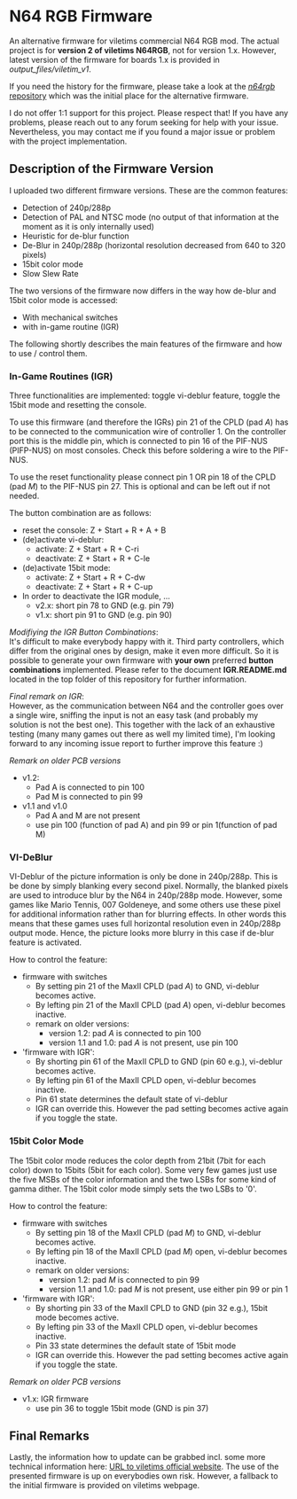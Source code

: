 # N64 RGB Firmware
An alternative firmware for viletims commercial N64 RGB mod. The actual project is for **version 2 of viletims N64RGB**, not for version 1.x. However, latest version of the firmware for boards 1.x is provided in _output\_files/viletim\_v1_.

If you need the history for the firmware, please take a look at the [_n64rgb_ repository](https://github.com/borti4938/n64rgb) which was the initial place for the alternative firmware.

I do not offer 1:1 support for this project. Please respect that! If you have any problems, please reach out to any forum seeking for help with your issue. Nevertheless, you may contact me if you found a major issue or problem with the project implementation.



## Description of the Firmware Version

I uploaded two different firmware versions. These are the common features:
- Detection of 240p/288p
- Detection of PAL and NTSC mode (no output of that information at the moment as it is only internally used)
- Heuristic for de-blur function
- De-Blur in 240p/288p (horizontal resolution decreased from 640 to 320 pixels)
- 15bit color mode
- Slow Slew Rate

The two versions of the firmware now differs in the way how de-blur and 15bit color mode is accessed:
- With mechanical switches
- with in-game routine (IGR)

The following shortly describes the main features of the firmware and how to use / control them.


### In-Game Routines (IGR)

Three functionalities are implemented: toggle vi-deblur feature, toggle the 15bit mode and resetting the console.

To use this firmware (and therefore the IGRs) pin 21 of the CPLD (pad *A*) has to be connected to the communication wire of controller 1. On the controller port this is the middle pin, which is connected to pin 16 of the PIF-NUS (PIFP-NUS) on most consoles. Check this before soldering a wire to the PIF-NUS.

To use the reset functionality please connect pin 1 OR pin 18 of the CPLD (pad *M*) to the PIF-NUS pin 27. This is optional and can be left out if not needed.

The button combination are as follows:

- reset the console: Z + Start + R + A + B
- (de)activate vi-deblur:
  - activate: Z + Start + R + C-ri
  - deactivate: Z + Start + R + C-le
- (de)activate 15bit mode:
  - activate: Z + Start + R + C-dw
  - deactivate: Z + Start + R + C-up
- In order to deactivate the IGR module, ...
  - v2.x: short pin 78 to GND (e.g. pin 79)
  - v1.x: short pin 91 to GND (e.g. pin 90)

_Modifiying the IGR Button Combinations_:  
It's difficult to make everybody happy with it. Third party controllers, which differ from the original ones by design, make it even more difficult. So it is possible to generate your own firmware with **your own** preferred **button combinations** implemented. Please refer to the document **IGR.README.md** located in the top folder of this repository for further information.

_Final remark on IGR_:  
However, as the communication between N64 and the controller goes over a single wire, sniffing the input is not an easy task (and probably my solution is not the best one). This together with the lack of an exhaustive testing (many many games out there as well my limited time), I'm looking forward to any incoming issue report to further improve this feature :)

_Remark on older PCB versions_

- v1.2:
  - Pad A is connected to pin 100
  - Pad M is connected to pin 99
- v1.1 and v1.0
  - Pad A and M are not present
  - use pin 100 (function of pad A) and pin 99 or pin 1(function of pad M)


### VI-DeBlur

VI-Deblur of the picture information is only be done in 240p/288p. This is be done by simply blanking every second pixel. Normally, the blanked pixels are used to introduce blur by the N64 in 240p/288p mode. However, some games like Mario Tennis, 007 Goldeneye, and some others use these pixel for additional information rather than for blurring effects. In other words this means that these games uses full horizontal resolution even in 240p/288p output mode. Hence, the picture looks more blurry in this case if de-blur feature is activated.

How to control the feature:
- firmware with switches
  * By setting pin 21 of the MaxII CPLD (pad *A*) to GND, vi-deblur becomes active.
  * By lefting pin 21 of the MaxII CPLD (pad *A*) open, vi-deblur becomes inactive.
  * remark on older versions:
    - version 1.2: pad *A* is connected to pin 100
	- version 1.1 and 1.0: pad *A* is not present, use pin 100
- 'firmware with IGR':
  * By shorting pin 61 of the MaxII CPLD to GND (pin 60 e.g.), vi-deblur becomes active.
  * By lefting pin 61 of the MaxII CPLD open, vi-deblur becomes inactive.
  * Pin 61 state determines the default state of vi-deblur
  * IGR can override this. However the pad setting becomes active again if you toggle the state.


### 15bit Color Mode

The 15bit color mode reduces the color depth from 21bit (7bit for each color) down to 15bits (5bit for each color). Some very few games just use the five MSBs of the color information and the two LSBs for some kind of gamma dither. The 15bit color mode simply sets the two LSBs to '0'.

How to control the feature:
- firmware with switches
  * By setting pin 18 of the MaxII CPLD (pad *M*) to GND, vi-deblur becomes active.
  * By lefting pin 18 of the MaxII CPLD (pad *M*) open, vi-deblur becomes inactive.
  * remark on older versions:
    - version 1.2: pad *M* is connected to pin 99
	- version 1.1 and 1.0: pad *M* is not present, use either pin 99 or pin 1
- 'firmware with IGR':
  * By shorting pin 33 of the MaxII CPLD to GND (pin 32 e.g.), 15bit mode becomes active.
  * By lefting pin 33 of the MaxII CPLD open, vi-deblur becomes inactive.
  * Pin 33 state determines the default state of 15bit mode
  * IGR can override this. However the pad setting becomes active again if you toggle the state.

_Remark on older PCB versions_
- v1.x: IGR firmware
  * use pin 36 to toggle 15bit mode (GND is pin 37)


## Final Remarks

Lastly, the information how to update can be grabbed incl. some more technical information here: [URL to viletims official website](http://etim.net.au/n64rgb/tech/). The use of the presented firmware is up on everybodies own risk. However, a fallback to the initial firmware is provided on viletims webpage.

